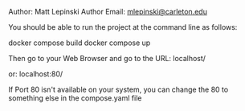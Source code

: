Author: Matt Lepinski
Author Email: mlepinski@carleton.edu

You should be able to run the project at the command line as follows:

docker compose build
docker compose up

Then go to your Web Browser and go to the URL:
localhost/

or:
localhost:80/

If Port 80 isn't available on your system, you can change the 80 to something else in the compose.yaml file